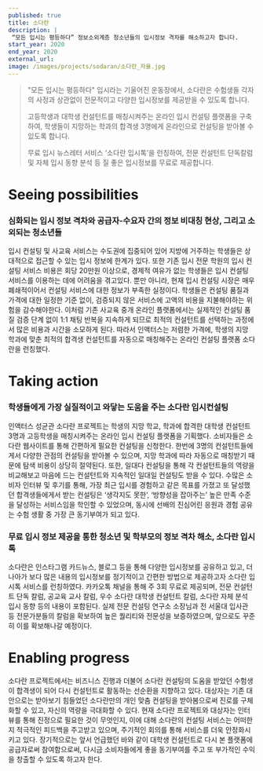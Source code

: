 ```yaml
---
published: true
title: 소다란
description: |
 “모든 입시는 평등하다” 정보소외계층 청소년들의 입시정보 격차를 해소하고자 합니다.
start_year: 2020
end_year: 2020
external_url:
image: /images/projects/sodaran/소다란_자율.jpg
---
```


>"모든 입시는 평등하다" 입시라는 기울어진 운동장에서, 소다란은 수험생들 각자의 사정과 상관없이 전문적이고 다양한 입시정보를 제공받을 수 있도록 합니다.
>
>고등학생과 대학생 컨설턴트를 매칭시켜주는 온라인 입시 컨설팅 플랫폼을 구축하여, 학생들이 지망하는 학과의 합격생 3명에게 온라인으로 컨설팅을 받아볼 수 있도록 합니다.
>
>무료 입시 뉴스레터 서비스 ‘소다란 입시톡’을 런칭하여, 전문 컨설턴트 단독칼럼 및 자체 입시 동향 분석 등 질 좋은 입시정보를 무료로 제공합니다.


# Seeing possibilities

### 심화되는 입시 정보 격차와 공급자-수요자 간의 정보 비대칭 현상, 그리고 소외되는 청소년들

입시 컨설팅 및 사교육 서비스는 수도권에 집중되어 있어 지방에 거주하는 학생들은 상대적으로 접근할 수 있는 입시 정보에 한계가 있다. 또한 기존 입시 전문 학원의 입시 컨설팅 서비스 비용은 회당 20만원 이상으로, 경제적 여유가 없는 학생들은 입시 컨설팅 서비스를 이용하는 데에 어려움을 겪고있다. 뿐만 아니라, 현재 입시 컨설팅 시장은 매우 폐쇄적이어서 컨설팅 서비스에 대한 정보가 부족한 실정이다. 학생들은 컨설팅 품질과 가격에 대한 일정한 기준 없이, 검증되지 않은 서비스에 고액의 비용을 지불해야하는 위험을 감수해야한다. 이처럼 기존 사교육 중개 온라인 플랫폼에서는 실제적인 컨설팅 품질 검증 단계 없이 1:1 채팅 반복을 지속하게 되므로 최적의 컨설턴트를 선택하는 과정에서 많은 비용과 시간을 소모하게 된다. 따라서 인액터스는 저렴한 가격에, 학생의 지망 학과에 맞춘 최적의 합격생 컨설턴트를 자동으로 매칭해주는 온라인 컨설팅 플랫폼 소다란을 런칭했다.

# Taking action

### 학생들에게 가장 실질적이고 와닿는 도움을 주는 소다란 입시컨설팅

인액터스 성균관 소다란 프로젝트는 학생의 지망 학교, 학과에 합격한 대학생 컨설턴트 3명과 고등학생을 매칭시켜주는  온라인 입시 컨설팅 플랫폼을 기획했다. 소비자들은 소다란 웹사이트를 통해 간편하게 필요한 컨설팅을 신청한다. 한번에 3명의 컨설턴트들에게서 다양한 관점의 컨설팅을 받아볼 수 있으며, 지망 학과에 따라 자동으로 매칭받기 때문에  탐색 비용이 상당히 절약된다. 또한, 일대다 컨설팅을 통해 각 컨설턴트들의 역량을 비교해보고 마음에 드는 컨설턴트와 지속적인 일대일 컨설팅도 받을 수 있다. 수많은 소비자 인터뷰 및 후기를 통해, 가장 최근 입시를 경험하고 같은 목표를 가졌고 또 달성했던 합격생들에게서 받는 컨설팅은 ‘생각지도 못한’, ‘방향성을 잡아주는’ 높은 만족 수준을 달성하는 서비스임을 학인할 수 있었으며, 동시에 선배의 진심어린 응원과 경험 공유는 수험 생활 중 가장 큰 동기부여가 되고 있다.

### 무료 입시 정보 제공을 통한 청소년 및 학부모의 정보 격차 해소, 소다란 입시톡

소다란은 인스타그램 카드뉴스, 블로그 등을 통해 다양한 입시정보를 공유하고 있고, 더 나아가 보다 많은 내용의 입시정보를 정기적이고 간편한 방법으로 제공하고자 소다란 입시톡 서비스를 런칭하였다. 카카오톡 채널을 통해 주 3회 무료로 제공되며, 전문 컨설턴트 단독 칼럼, 공교육 교사 칼럼, 우수 소다란 대학생 컨설턴트 칼럼, 소다란 자체 분석 입시 동향 등의 내용이 포함된다. 실제 전문 컨설팅 연구소 소장님과 전 서울대 입사관 등 전문가분들의 칼럼을 확보하여 높은 퀄리티와 전문성을 보증하였으며, 앞으로도 꾸준히 이를 확보해나갈 예정이다.

# Enabling progress

소다란 프로젝트에서는 비즈니스 진행과 더불어 소다란 컨설팅의 도움을 받았던 수험생이 합격생이 되어 다시 컨설턴트로 활동하는 선순환을 지향하고 있다. 대상자는 기존 대안으로는 받아보기 힘들었던 소다란만의 개인 맞춤 컨설팅을 받아봄으로써 진로를 구체화할 수 있고, 자신의 역량을 극대화할 수 있다. 현재 소다란 프로젝트와 대상자는 인터뷰를 통해 진정으로 필요한 것이 무엇인지, 이에 대해 소다란의 컨설팅 서비스는 어떠한지 적극적인 피드백을 주고받고 있으며, 주기적인 회의를 통해 서비스를 더욱 안정화시키고 있다. 장기적으로는 앞서 언급했던 바와 같이 대학생 컨설턴트로 다시 본 플랫폼에 공급자로써 참여함으로써, 다시금 소비자들에게 좋을 동기부여를 주고 또 부가적인 수익을 창출할 수 있도록 하고자 한다.
